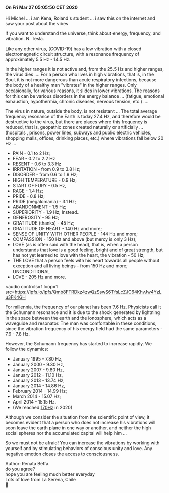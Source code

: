 <!DOCTYPE html><meta charset="utf8"/>

#### On Fri Mar 27 05:05:50 CET 2020

Hi Michel ... i am Kena, Roland's student ...
i saw this on the internet and saw your post about the vibes

If you want to understand the universe, think about energy, frequency, and vibration. N. Tesla.

Like any other virus, (COVID-19) has a low vibration with a closed
electromagnetic circuit structure, with a resonance frequency of
approximately 5.5 Hz - 14.5 Hz.

In the higher ranges it is not active and, from the 25.5 Hz and higher
ranges, the virus dies ....  For a person who lives in high vibrations,
that is, in the Soul, it is not more dangerous than acute respiratory
infections, because the body of a healthy man "vibrates" in the higher
ranges. Only occasionally, for various reasons, it slides in lower
vibrations.  The reasons for this can be various disorders in the energy
balance ... (fatigue, emotional exhaustion, hypothermia, chronic diseases,
nervous tension, etc.) ....

The virus in nature, outside the body, is not resistant ...
The total average frequency resonance of the Earth is today 27.4 Hz, and
therefore would be destructive to the virus, but there are places where
this frequency is reduced, that is, geopathic zones created naturally or
artificially ...
(hospitals , prisons, power lines, subways and public
electric vehicles, shopping malls, offices, drinking places, etc.)
where vibrations fall below 20 Hz ...

* PAIN - 0.1 to 2 Hz;
* FEAR - 0.2 to 2.2 Hz
* RESENT - 0.6 to 3.3 Hz
* IRRITATION - from 0.9 to 3.8 Hz;
* DISORDER - from 0.6 to 1.9 Hz;
* HIGH TEMPERATURE - 0.9 Hz;
* START OF FURY - 0.5 Hz,
* RAGE - 1.4 Hz;
* PRIDE - 0.8 Hz;
* PRIDE (megalomania) - 3.1 Hz;
* ABANDONMENT - 1.5 Hz;
* SUPERIORITY - 1.9 Hz;
Instead..
* GENEROSITY - 95 Hz;
* GRATITUDE (thanks) - 45 Hz;
* GRATITUDE OF HEART - 140 Hz and more;
* SENSE OF UNITY WITH OTHER PEOPLE - 144 Hz and more;
* COMPASSION - 150 Hz and above (but mercy is only 3 Hz);
* LOVE (as is often said with the head), that is, when a person understands
  that love is a good feeling, bright and of great strength, but has not
  yet learned to love with the heart, the vibration - 50 Hz;
* THE LOVE that a person feels with his heart towards all people without
  exception and all living beings - from 150 Hz and more; UNCONDITIONAL
* LOVE - [205 Hz][205] and more.

<audio controls=1 loop=1 src=https://ipfs.io/ipfs/Qmb8FTRDkz4zwQzSswS6TfsLcZJC64KhvJw4YzLu3FK4GH
></audio>

For millennia, the frequency of our planet has been 7.6 Hz.
Physicists call it the Schumann resonance and it is due to the shock
generated by lightning in the space between the earth and the ionosphere,
which acts as a waveguide and resonator.
The man was comfortable in these conditions, since the vibration frequency
of his energy field had the same parameters - 7.6 - 7.8 Hz.

However, the Schumann frequency has started to increase rapidly.
We follow the dynamics:

* January 1995 - 7.80 Hz,
* January 2000 - 9.30 Hz,
* January 2007 - 9.80 Hz,
* January 2012 - 11.10 Hz,
* January 2013 - 13.74 Hz,
* January 2014 - 14.86 Hz,
* February 2014 - 14.99 Hz;
* March 2014 - 15.07 Hz;
* April 2014 - 15.15 Hz.
* (We reached [170Hz][170] in 2020)

Although we consider the situation from the scientific point of view,
it becomes evident that a person who does not increase his vibrations
will soon leave the earth plane in one way or another, and neither the
high social spheres nor the accumulated capital will help him ...

So we must not be afraid!  You can increase the vibrations by working with
yourself and by stimulating behaviors of conscious unity and love. Any
negative emotion closes the access to consciousness.

Author: Renata Beffa.<br>
do you agree?<br>
hope you are feeling much better everyday<br>
Lots of love from La Serena, Chile<br>
🙏



[170]: http://onlinetonegenerator.com/?freq=170
[205]: http://onlinetonegenerator.com/?freq=205
